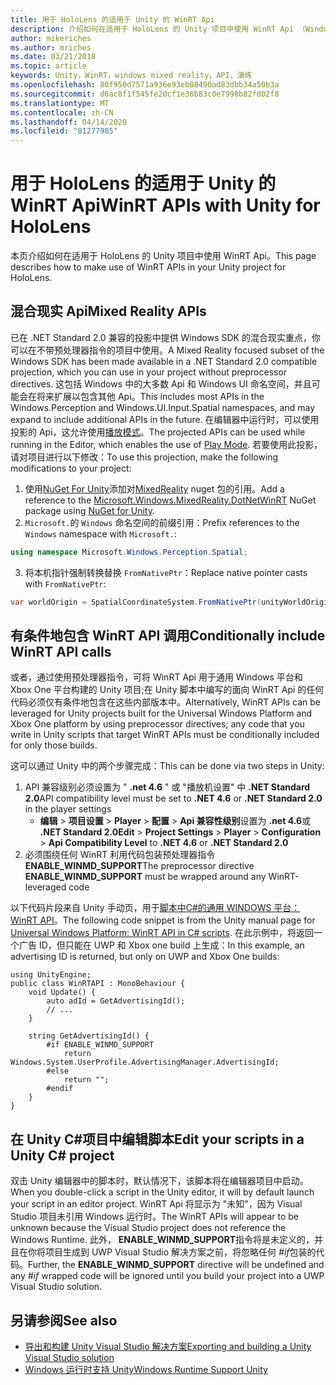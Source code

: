 ```yaml
---
title: 用于 HoloLens 的适用于 Unity 的 WinRT Api
description: 介绍如何在适用于 HoloLens 的 Unity 项目中使用 WinRT Api （Windows 命名空间）。
author: mikeriches
ms.author: mriches
ms.date: 03/21/2018
ms.topic: article
keywords: Unity，WinRT，windows mixed reality，API，演练
ms.openlocfilehash: 80f950d7571a936e93eb08490ad83dbb34a50b3a
ms.sourcegitcommit: d6ac8f1f545fe20cf1e36b83c0e7998b82fd02f8
ms.translationtype: MT
ms.contentlocale: zh-CN
ms.lasthandoff: 04/14/2020
ms.locfileid: "81277985"
---
```

# <a name="winrt-apis-with-unity-for-hololens"></a><span data-ttu-id="785ce-104">用于 HoloLens 的适用于 Unity 的 WinRT Api</span><span class="sxs-lookup"><span data-stu-id="785ce-104">WinRT APIs with Unity for HoloLens</span></span>

<span data-ttu-id="785ce-105">本页介绍如何在适用于 HoloLens 的 Unity 项目中使用 WinRT Api。</span><span class="sxs-lookup"><span data-stu-id="785ce-105">This page describes how to make use of WinRT APIs in your Unity project for HoloLens.</span></span>

## <a name="mixed-reality-apis"></a><span data-ttu-id="785ce-106">混合现实 Api</span><span class="sxs-lookup"><span data-stu-id="785ce-106">Mixed Reality APIs</span></span>

<span data-ttu-id="785ce-107">已在 .NET Standard 2.0 兼容的投影中提供 Windows SDK 的混合现实重点，你可以在不带预处理器指令的项目中使用。</span><span class="sxs-lookup"><span data-stu-id="785ce-107">A Mixed Reality focused subset of the Windows SDK has been made available in a .NET Standard 2.0 compatible projection, which you can use in your project without preprocessor directives.</span></span> <span data-ttu-id="785ce-108">这包括 Windows 中的大多数 Api 和 Windows UI 命名空间，并且可能会在将来扩展以包含其他 Api。</span><span class="sxs-lookup"><span data-stu-id="785ce-108">This includes most APIs in the Windows.Perception and Windows.UI.Input.Spatial namespaces, and may expand to include additional APIs in the future.</span></span> <span data-ttu-id="785ce-109">在编辑器中运行时，可以使用投影的 Api，这允许使用[播放模式](https://docs.microsoft.com//windows/mixed-reality/unity-play-mode)。</span><span class="sxs-lookup"><span data-stu-id="785ce-109">The projected APIs can be used while running in the Editor, which enables the use of [Play Mode](https://docs.microsoft.com//windows/mixed-reality/unity-play-mode).</span></span> <span data-ttu-id="785ce-110">若要使用此投影，请对项目进行以下修改：</span><span class="sxs-lookup"><span data-stu-id="785ce-110">To use this projection, make the following modifications to your project:</span></span>

1) <span data-ttu-id="785ce-111">使用[NuGet For Unity](https://github.com/GlitchEnzo/NuGetForUnity)添加对[MixedReality](https://www.nuget.org/packages/Microsoft.Windows.MixedReality.DotNetWinRT) nuget 包的引用。</span><span class="sxs-lookup"><span data-stu-id="785ce-111">Add a reference to the [Microsoft.Windows.MixedReality.DotNetWinRT](https://www.nuget.org/packages/Microsoft.Windows.MixedReality.DotNetWinRT) NuGet package using [NuGet for Unity](https://github.com/GlitchEnzo/NuGetForUnity).</span></span>
2) <span data-ttu-id="785ce-112">`Microsoft.`的 `Windows` 命名空间的前缀引用：</span><span class="sxs-lookup"><span data-stu-id="785ce-112">Prefix references to the `Windows` namespace with `Microsoft.`:</span></span>
```cs
using namespace Microsoft.Windows.Perception.Spatial;
```
3) <span data-ttu-id="785ce-113">将本机指针强制转换替换 `FromNativePtr`：</span><span class="sxs-lookup"><span data-stu-id="785ce-113">Replace native pointer casts with `FromNativePtr`:</span></span>
```cs
var worldOrigin = SpatialCoordinateSystem.FromNativePtr(unityWorldOriginPtr);
```

## <a name="conditionally-include-winrt-api-calls"></a><span data-ttu-id="785ce-114">有条件地包含 WinRT API 调用</span><span class="sxs-lookup"><span data-stu-id="785ce-114">Conditionally include WinRT API calls</span></span>

<span data-ttu-id="785ce-115">或者，通过使用预处理器指令，可将 WinRT Api 用于通用 Windows 平台和 Xbox One 平台构建的 Unity 项目;在 Unity 脚本中编写的面向 WinRT Api 的任何代码必须仅有条件地包含在这些内部版本中。</span><span class="sxs-lookup"><span data-stu-id="785ce-115">Alternatively, WinRT APIs can be leveraged for Unity projects built for the Universal Windows Platform and Xbox One platform by using preprocessor directives; any code that you write in Unity scripts that target WinRT APIs must be conditionally included for only those builds.</span></span> 

<span data-ttu-id="785ce-116">这可以通过 Unity 中的两个步骤完成：</span><span class="sxs-lookup"><span data-stu-id="785ce-116">This can be done via two steps in Unity:</span></span>
1) <span data-ttu-id="785ce-117">API 兼容级别必须设置为 " **.net 4.6** " 或 "播放机设置" 中 **.NET Standard 2.0**</span><span class="sxs-lookup"><span data-stu-id="785ce-117">API compatibility level must be set to **.NET 4.6** or **.NET Standard 2.0** in the player settings</span></span>
    - <span data-ttu-id="785ce-118">**编辑** > **项目设置** > **Player** > **配置** > **Api 兼容性级别**设置为 **.net 4.6**或 **.NET Standard 2.0**</span><span class="sxs-lookup"><span data-stu-id="785ce-118">**Edit** > **Project Settings** > **Player** > **Configuration** > **Api Compatibility Level** to **.NET 4.6** or **.NET Standard 2.0**</span></span>
2) <span data-ttu-id="785ce-119">必须围绕任何 WinRT 利用代码包装预处理器指令**ENABLE_WINMD_SUPPORT**</span><span class="sxs-lookup"><span data-stu-id="785ce-119">The preprocessor directive **ENABLE_WINMD_SUPPORT** must be wrapped around any WinRT-leveraged code</span></span>

<span data-ttu-id="785ce-120">以下代码片段来自 Unity 手动页，用于[脚本中C#的通用 WINDOWS 平台： WinRT API](https://docs.unity3d.com/Manual/windowsstore-scripts.html)。</span><span class="sxs-lookup"><span data-stu-id="785ce-120">The following code snippet is from the Unity manual page for [Universal Windows Platform: WinRT API in C# scripts](https://docs.unity3d.com/Manual/windowsstore-scripts.html).</span></span> <span data-ttu-id="785ce-121">在此示例中，将返回一个广告 ID，但只能在 UWP 和 Xbox one build 上生成：</span><span class="sxs-lookup"><span data-stu-id="785ce-121">In this example, an advertising ID is returned, but only on UWP and Xbox One builds:</span></span>

```
using UnityEngine;
public class WinRTAPI : MonoBehaviour {
    void Update() {
        auto adId = GetAdvertisingId();
        // ...
    }

    string GetAdvertisingId() {
        #if ENABLE_WINMD_SUPPORT
            return Windows.System.UserProfile.AdvertisingManager.AdvertisingId;
        #else
            return "";
        #endif
    }
}
```

## <a name="edit-your-scripts-in-a-unity-c-project"></a><span data-ttu-id="785ce-122">在 Unity C#项目中编辑脚本</span><span class="sxs-lookup"><span data-stu-id="785ce-122">Edit your scripts in a Unity C# project</span></span>

<span data-ttu-id="785ce-123">双击 Unity 编辑器中的脚本时，默认情况下，该脚本将在编辑器项目中启动。</span><span class="sxs-lookup"><span data-stu-id="785ce-123">When you double-click a script in the Unity editor, it will by default launch your script in an editor project.</span></span> <span data-ttu-id="785ce-124">WinRT Api 将显示为 "未知"，因为 Visual Studio 项目未引用 Windows 运行时。</span><span class="sxs-lookup"><span data-stu-id="785ce-124">The WinRT APIs will appear to be unknown because the Visual Studio project does not reference the Windows Runtime.</span></span> <span data-ttu-id="785ce-125">此外， **ENABLE_WINMD_SUPPORT**指令将是未定义的，并且在你将项目生成到 UWP Visual Studio 解决方案之前，将忽略任何 *#if*包装的代码。</span><span class="sxs-lookup"><span data-stu-id="785ce-125">Further, the **ENABLE_WINMD_SUPPORT** directive will be undefined and any *#if* wrapped code will be ignored until you build your project into a UWP Visual Studio solution.</span></span>

## <a name="see-also"></a><span data-ttu-id="785ce-126">另请参阅</span><span class="sxs-lookup"><span data-stu-id="785ce-126">See also</span></span>
* [<span data-ttu-id="785ce-127">导出和构建 Unity Visual Studio 解决方案</span><span class="sxs-lookup"><span data-stu-id="785ce-127">Exporting and building a Unity Visual Studio solution</span></span>](exporting-and-building-a-unity-visual-studio-solution.md)
* [<span data-ttu-id="785ce-128">Windows 运行时支持 Unity</span><span class="sxs-lookup"><span data-stu-id="785ce-128">Windows Runtime Support Unity</span></span>](https://docs.unity3d.com/Manual/IL2CPP-WindowsRuntimeSupport.html)

